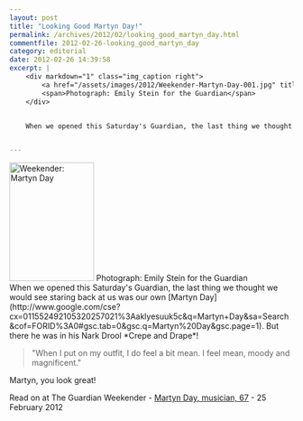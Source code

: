 ```yaml
---
layout: post
title: "Looking Good Martyn Day!"
permalink: /archives/2012/02/looking_good_martyn_day.html
commentfile: 2012-02-26-looking_good_martyn_day
category: editorial
date: 2012-02-26 14:39:58
excerpt: |
    <div markdown="1" class="img_caption right">
    	<a href="/assets/images/2012/Weekender-Martyn-Day-001.jpg" title="See larger version of - Weekender: Martyn Day"><img src="/assets/images/2012/Weekender-Martyn-Day-001_thumb.jpg" width="150" height="210" alt="Weekender: Martyn Day" class="photo" /></a>
    	<span>Photograph: Emily Stein for the Guardian</span>
    </div>


    When we opened this Saturday's Guardian, the last thing we thought we would see staring back at us was our own <a href="http://www.google.com/cse?cx=011552492105320257021%3Aaklyesuuk5c&q=Martyn+Day&sa=Search&cof=FORID%3A0#gsc.tab=0&gsc.q=Martyn%20Day&gsc.page=1.">Martyn Day</a>  But there he was in his Nark Drool _Crepe and Drape_!


---
```


<div markdown="1" class="img_caption right">
<a href="/assets/images/2012/Weekender-Martyn-Day-001.jpg" title="See larger version of - Weekender: Martyn Day"><img src="/assets/images/2012/Weekender-Martyn-Day-001_thumb.jpg" width="150" height="210" alt="Weekender: Martyn Day" class="photo" /></a>
<span>Photograph: Emily Stein for the Guardian</span>

</div>
When we opened this Saturday's Guardian, the last thing we thought we would see staring back at us was our own [Martyn Day](http://www.google.com/cse?cx=011552492105320257021%3Aaklyesuuk5c&q=Martyn+Day&sa=Search&cof=FORID%3A0#gsc.tab=0&gsc.q=Martyn%20Day&gsc.page=1). But there he was in his Nark Drool *Crepe and Drape*!

> "When I put on my outfit, I do feel a bit mean. I feel mean, moody and magnificent."

Martyn, you look great!

Read on at The Guardian Weekender - [Martyn Day, musician, 67](http://www.guardian.co.uk/fashion/2012/feb/24/weekender-martyn-day) - 25 February 2012
